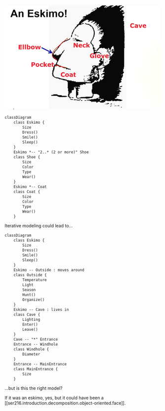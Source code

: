 
![](/assets/images/2022-01-18-13-20-41.png)

```mermaid
classDiagram
    class Eskimo {
        Size
        Dress()
        Smile()
        Sleep()
    }
    Eskimo *-- "2..* (2 or more)" Shoe
    class Shoe {
        Size
        Color
        Type
        Wear()
    }
    Eskimo *-- Coat
    class Coat {
        Size
        Color
        Type
        Wear()
    }
```
Iterative modeling could lead to...
```mermaid
classDiagram
    class Eskimo {
        Size
        Dress()
        Smile()
        Sleep()
    }
    Eskimo -- Outside : moves around
    class Outside {
        Temperature
        Light
        Season
        Hunt()
        Organize()
    }
    Eskimo -- Cave : lives in
    class Cave {
        Lighting
        Enter()
        Leave()
    }
    Cave -- "*" Entrance
    Entrance -- Windhole
    class Windhole {
        Diameter
    }
    Entrance -- MainEntrance
    class MainEntrance {
        Size
    }
```
...but is this the right model?

If it was an eskimo, yes, but it could have been a [[ser216.introduction.decomposition.object-oriented.face]].